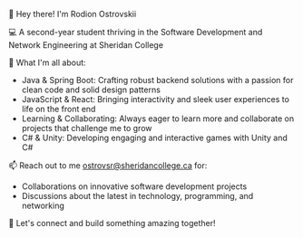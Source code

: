 👋 Hey there! I'm Rodion Ostrovskii

💻 A second-year student thriving in the Software Development and Network Engineering at Sheridan College

🌟 What I'm all about:
- Java & Spring Boot: Crafting robust backend solutions with a passion for clean code and solid design patterns
- JavaScript & React: Bringing interactivity and sleek user experiences to life on the front end
- Learning & Collaborating: Always eager to learn more and collaborate on projects that challenge me to grow
- C# & Unity: Developing engaging and interactive games with Unity and C#

📫 Reach out to me ostrovsr@sheridancollege.ca for:
- Collaborations on innovative software development projects
- Discussions about the latest in technology, programming, and networking

🚀 Let's connect and build something amazing together!

